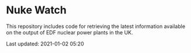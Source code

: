 # Nuke Watch

This repository includes code for retrieving the latest information available on the output of EDF nuclear power plants in the UK.

Last updated: 2021-01-02 05:20